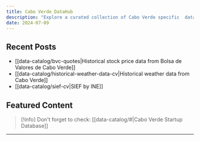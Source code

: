 ```yaml
---
title: Cabo Verde DataHub
description: "Explore a curated collection of Cabo Verde specific  datasets."
date: 2024-07-09
---
```


## Recent Posts

- [[data-catalog/bvc-quotes|Historical stock price data from Bolsa de Valores de Cabo Verde]]
- [[data-catalog/historical-weather-data-cv|Historical weather data from Cabo Verde]]
- [[data-catalog/sief-cv|SIEF by INE]]

## Featured Content

> [!info] Don't forget to check:
> [[data-catalog/#|Cabo Verde Startup Database]]

---



